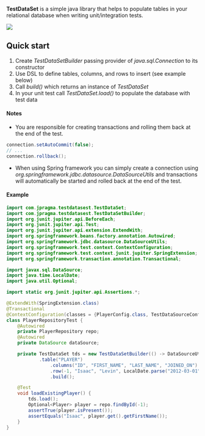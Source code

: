 **TestDataSet** is a simple java library that helps to populate tables 
in your relational database when writing unit/integration tests.

![](https://github.com/jpragma/testdataset/workflows/build/badge.svg)

## Quick start

1. Create *TestDataSetBuilder* passing provider of *java.sql.Connection* to its constructor
1. Use DSL to define tables, columns, and rows to insert (see example below)
1. Call *build()* which returns an instance of *TestDataSet*
1. In your unit test call *TestDataSet.load()* to populate the database with test data

#### Notes
* You are responsible for creating transactions and rolling them back at the 
end of the test.
```java
connection.setAutoCommit(false);
// ... 
connection.rollback();
```

* When using Spring framework you can simply create a connection using 
*org.springframework.jdbc.datasource.DataSourceUtils* and transactions will 
automatically be started and rolled back at the end of the test.  

#### Example
```java
import com.jpragma.testdatasest.TestDataSet;
import com.jpragma.testdatasest.TestDataSetBuilder;
import org.junit.jupiter.api.BeforeEach;
import org.junit.jupiter.api.Test;
import org.junit.jupiter.api.extension.ExtendWith;
import org.springframework.beans.factory.annotation.Autowired;
import org.springframework.jdbc.datasource.DataSourceUtils;
import org.springframework.test.context.ContextConfiguration;
import org.springframework.test.context.junit.jupiter.SpringExtension;
import org.springframework.transaction.annotation.Transactional;

import javax.sql.DataSource;
import java.time.LocalDate;
import java.util.Optional;

import static org.junit.jupiter.api.Assertions.*;

@ExtendWith(SpringExtension.class)
@Transactional
@ContextConfiguration(classes = {PlayerConfig.class, TestDataSourceConfig.class})
class PlayerRepositoryTest {
    @Autowired
    private PlayerRepository repo;
    @Autowired
    private DataSource dataSource;

    private TestDataSet tds = new TestDataSetBuilder(() -> DataSourceUtils.getConnection(dataSource))
            .table("PLAYER")
                .columns("ID", "FIRST_NAME", "LAST_NAME", "JOINED_ON")
                .row(-1, "Isaac", "Levin", LocalDate.parse("2012-03-01"))
                .build();

    @Test
    void loadExistingPlayer() {
        tds.load();
        Optional<Player> player = repo.findById(-1);
        assertTrue(player.isPresent());
        assertEquals("Isaac", player.get().getFirstName());
    }
}
```
